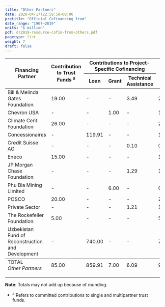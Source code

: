 ```yaml
---
title: "Other Partners"
date: 2020-04-17T22:58:58+08:00
pretitle: "Official Cofinancing from"
date_range: "1967–2019"
units: "$ million"
pdf: dr2019-resource-cofin-from-others.pdf
pagetype: list
weight: 7
draft: false
---
```


<table class="table table-hover dr-table">
  <thead>
  <tr>
    <th rowspan="2">Financing Partner</th>
    <th rowspan="2" class="text-right">Contribution to Trust Funds <sup>a</sup></th>
    <th colspan="3" class="text-center">Contributions to Project-Specific Cofinancing</th>
    <th rowspan="2" class="text-right">Total</th>
  </tr>
  <tr>
    <th class="text-right">Loan</th>
    <th class="text-right">Grant</th>
    <th class="text-right">Technical Assistance</th>
  </tr>
  </thead>
  <tbody>
  <tr>
    <td>Bill &amp; Melinda Gates Foundation</td>
    <td>19.00</td>
    <td>-</td>
    <td>-</td>
    <td>3.49</td>
    <td>22.49</td>
  </tr>
  <tr>
    <td>Chevron USA</td>
    <td>-</td>
    <td>-</td>
    <td>1.00</td>
    <td>-</td>
    <td>1.00</td>
  </tr>
  <tr>
    <td>Climate Cent Foundation</td>
    <td>26.00</td>
    <td>-</td>
    <td>-</td>
    <td>-</td>
    <td>26.00</td>
  </tr>
  <tr>
    <td>Concessionaires</td>
    <td>-</td>
    <td>119.91</td>
    <td>-</td>
    <td>-</td>
    <td>119.91</td>
  </tr>
  <tr>
    <td>Credit Suisse AG</td>
    <td>-</td>
    <td>-</td>
    <td>-</td>
    <td>0.10</td>
    <td>0.10</td>
  </tr>
  <tr>
    <td>Eneco</td>
    <td>15.00</td>
    <td>-</td>
    <td>-</td>
    <td>-</td>
    <td>15.00</td>
  </tr>
  <tr>
    <td>JP Morgan Chase Foundation</td>
    <td>-</td>
    <td>-</td>
    <td>-</td>
    <td>1.29</td>
    <td>1.29</td>
  </tr>
  <tr>
    <td>Phu Bia Mining Limited</td>
    <td>-</td>
    <td>-</td>
    <td>6.00</td>
    <td>-</td>
    <td>6.00</td>
  </tr>
  <tr>
    <td>POSCO</td>
    <td>20.00</td>
    <td>-</td>
    <td>-</td>
    <td>-</td>
    <td>20.00</td>
  </tr>
  <tr>
    <td>Private Sector</td>
    <td>-</td>
    <td>-</td>
    <td>-</td>
    <td>1.21</td>
    <td>1.21</td>
  </tr>
  <tr>
    <td>The Rockefeller Foundation</td>
    <td>5.00</td>
    <td>-</td>
    <td>-</td>
    <td>-</td>
    <td>5.00</td>
  </tr>
  <tr>
    <td>Uzbekistan Fund of Reconstruction and Development</td>
    <td>-</td>
    <td>740.00</td>
    <td>-</td>
    <td>-</td>
    <td>740.00</td>
  </tr>
  </tbody>
  <tfoot>
  <tr>
    <td>TOTAL<br> <em>Other Partners</em></td>
    <td>85.00</td>
    <td>859.91</td>
    <td>7.00</td>
    <td>6.09</td>
    <td>958.00</td>
  </tr>
  </tfoot>
</table>

---

**Note:** Totals may not add up because of rounding.

- <sup>a</sup> Refers to committed contributions to single and multipartner trust funds.